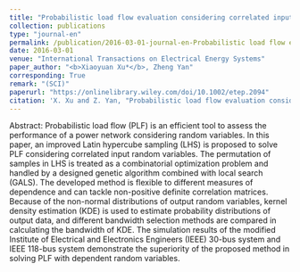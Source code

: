 ```yaml
---
title: "Probabilistic load flow evaluation considering correlated input random variables"
collection: publications
type: "journal-en"
permalink: /publication/2016-03-01-journal-en-Probabilistic load flow evaluation considering correlated input random variables
date: 2016-03-01
venue: "International Transactions on Electrical Energy Systems"
paper_author: "<b>Xiaoyuan Xu*</b>, Zheng Yan"
corresponding: True
remark: "(SCI)"
paperurl: "https://onlinelibrary.wiley.com/doi/10.1002/etep.2094"
citation: 'X. Xu and Z. Yan, "Probabilistic load flow evaluation considering correlated input random variables," <i>International Transactions on Electrical Energy Systems</i>, vol. 26, no. 3, pp. 555-572, 2016.'
---
```


Abstract:
Probabilistic load flow (PLF) is an efficient tool to assess the performance of a power network considering random variables. In this paper, an improved Latin hypercube sampling (LHS) is proposed to solve PLF considering correlated input random variables. The permutation of samples in LHS is treated as a combinatorial optimization problem and handled by a designed genetic algorithm combined with local search (GALS). The developed method is flexible to different measures of dependence and can tackle non-positive definite correlation matrices. Because of the non-normal distributions of output random variables, kernel density estimation (KDE) is used to estimate probability distributions of output data, and different bandwidth selection methods are compared in calculating the bandwidth of KDE. The simulation results of the modified Institute of Electrical and Electronics Engineers (IEEE) 30-bus system and IEEE 118-bus system demonstrate the superiority of the proposed method in solving PLF with dependent random variables.